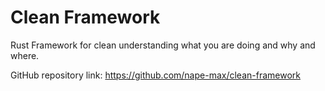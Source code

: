 # Clean Framework
Rust Framework for clean understanding what you are doing and why and where.

GitHub repository link:
https://github.com/nape-max/clean-framework